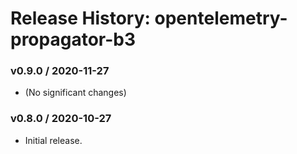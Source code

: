 # Release History: opentelemetry-propagator-b3

### v0.9.0 / 2020-11-27

* (No significant changes)

### v0.8.0 / 2020-10-27

* Initial release.
